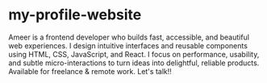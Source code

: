 # my-profile-website
Ameer is a frontend developer who builds fast, accessible, and beautiful web experiences. I design intuitive interfaces and reusable components using HTML, CSS, JavaScript, and React. I focus on performance, usability, and subtle micro-interactions to turn ideas into delightful, reliable products. Available for freelance &amp; remote work. Let's talk!!

